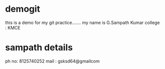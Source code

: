 # demogit
this is a demo for my git practice.......
  my name is G.Sampath Kumar
  college : KMCE

# sampath details
ph no: 8125740252
mail : gsksd64@gmailcom
